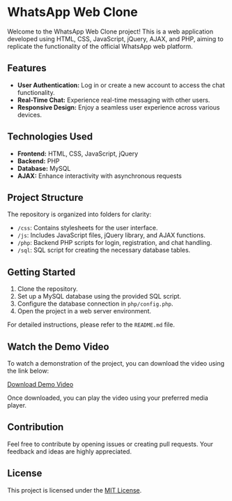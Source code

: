 # WhatsApp Web Clone

Welcome to the WhatsApp Web Clone project! This is a web application developed using HTML, CSS, JavaScript, jQuery, AJAX, and PHP, aiming to replicate the functionality of the official WhatsApp web platform.

## Features

- **User Authentication:** Log in or create a new account to access the chat functionality.
- **Real-Time Chat:** Experience real-time messaging with other users.
- **Responsive Design:** Enjoy a seamless user experience across various devices.

## Technologies Used

- **Frontend:** HTML, CSS, JavaScript, jQuery
- **Backend:** PHP
- **Database:** MySQL
- **AJAX:** Enhance interactivity with asynchronous requests

## Project Structure

The repository is organized into folders for clarity:

- `/css`: Contains stylesheets for the user interface.
- `/js`: Includes JavaScript files, jQuery library, and AJAX functions.
- `/php`: Backend PHP scripts for login, registration, and chat handling.
- `/sql`: SQL script for creating the necessary database tables.

## Getting Started

1. Clone the repository.
2. Set up a MySQL database using the provided SQL script.
3. Configure the database connection in `php/config.php`.
4. Open the project in a web server environment.

For detailed instructions, please refer to the `README.md` file.

## Watch the Demo Video

To watch a demonstration of the project, you can download the video using the link below:

[Download Demo Video](https://github.com/Tamilselvanpalanivel01/WhatsApp-Web-Clone/blob/main/whatsapp.mp4)

Once downloaded, you can play the video using your preferred media player.

## Contribution

Feel free to contribute by opening issues or creating pull requests. Your feedback and ideas are highly appreciated.

## License

This project is licensed under the [MIT License](LICENSE).

